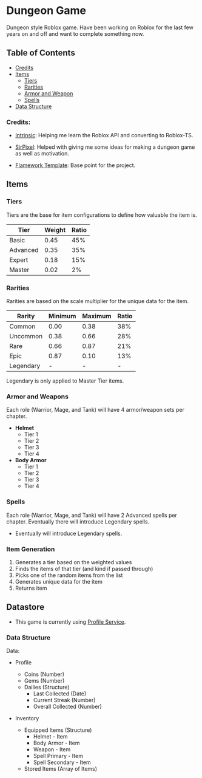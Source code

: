 # Dungeon Game

Dungeon style Roblox game. Have been working on Roblox for the last few years on and off and want to complete something now.

## Table of Contents

-   [Credits](#credits)
-   [Items](#items)
    -   [Tiers](#tiers)
    -   [Rarities](#rarities)
    -   [Armor and Weapon](#armor-and-weapons)
    -   [Spells](#spells)
-   [Data Structure](#data-structure)

### Credits:

-   [Intrinsic](https://www.roblox.com/users/2710677940/profile): Helping me learn the Roblox API and converting to Roblox-TS.

-   [SirPixel](https://www.roblox.com/users/68081469/profile): Helped with giving me some ideas for making a dungeon game as well as motivation.

-   [Flamework Template](https://github.com/rbxts-flamework/template): Base point for the project.

## Items

### Tiers

Tiers are the base for item configurations to define how valuable the item is.

| Tier     | Weight | Ratio |
| -------- | ------ | ----- |
| Basic    | 0.45   | 45%   |
| Advanced | 0.35   | 35%   |
| Expert   | 0.18   | 15%   |
| Master   | 0.02   | 2%    |

### Rarities

Rarities are based on the scale multiplier for the unique data for the item.

| Rarity    | Minimum | Maximum | Ratio |
| --------- | ------- | ------- | ----- |
| Common    | 0.00    | 0.38    | 38%   |
| Uncommon  | 0.38    | 0.66    | 28%   |
| Rare      | 0.66    | 0.87    | 21%   |
| Epic      | 0.87    | 0.10    | 13%   |
| Legendary | -       | -       | -     |

Legendary is only applied to Master Tier items.

### Armor and Weapons

Each role (Warrior, Mage, and Tank) will have 4 armor/weapon sets per chapter.

-   **Helmet**
    -   Tier 1
    -   Tier 2
    -   Tier 3
    -   Tier 4
-   **Body Armor**
    -   Tier 1
    -   Tier 2
    -   Tier 3
    -   Tier 4

### Spells

Each role (Warrior, Mage, and Tank) will have 2 Advanced spells per chapter. Eventually there will introduce Legendary spells.

-   Eventually will introduce Legendary spells.

### Item Generation

1. Generates a tier based on the weighted values
2. Finds the items of that tier (and kind if passed through)
3. Picks one of the random items from the list
4. Generates unique data for the item
5. Returns item

## Datastore

-   This game is currently using [Profile Service](https://www.npmjs.com/package/@rbxts/profileservice).

### Data Structure

Data:

-   Profile

    -   Coins (Number)
    -   Gems (Number)
    -   Dailies (Structure)
        -   Last Collected (Date)
        -   Current Streak (Number)
        -   Overall Collected (Number)

-   Inventory

    -   Equipped Items (Structure)
        -   Helmet - Item
        -   Body Armor - Item
        -   Weapon - Item
        -   Spell Primary - Item
        -   Spell Secondary - Item
    -   Stored Items (Array of Items)
